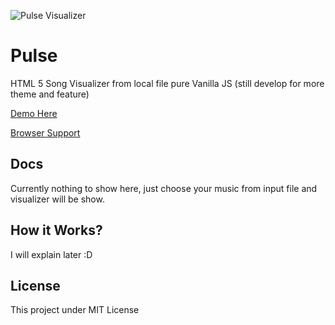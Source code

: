 ![Pulse Visualizer](https://github.com/muhibbudins/Pulse/blob/master/preview.png)

# Pulse
HTML 5 Song Visualizer from local file pure Vanilla JS (still develop for more theme and feature)

[Demo Here](https://muhibbudins.github.io/Pulse/)

[Browser Support](http://caniuse.com/#feat=audio-api)

## Docs
Currently nothing to show here, just choose your music from input file and visualizer will be show.

## How it Works?
I will explain later :D

## License
This project under MIT License
